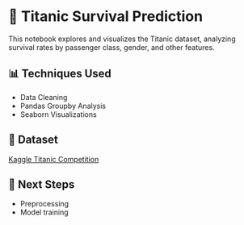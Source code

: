 # 🚢 Titanic Survival Prediction

This notebook explores and visualizes the Titanic dataset, analyzing survival rates by passenger class, gender, and other features.

## 📊 Techniques Used
- Data Cleaning
- Pandas Groupby Analysis
- Seaborn Visualizations

## 📁 Dataset
[Kaggle Titanic Competition](https://www.kaggle.com/competitions/titanic)

## 🧠 Next Steps
- Preprocessing
- Model training
